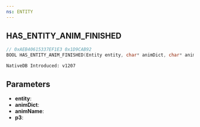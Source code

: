 ```yaml
---
ns: ENTITY
---
```

## HAS_ENTITY_ANIM_FINISHED

```c
// 0xAEB40615337EF1E3 0x1D9CAB92
BOOL HAS_ENTITY_ANIM_FINISHED(Entity entity, char* animDict, char* animName, int p3);
```

```
NativeDB Introduced: v1207
```

## Parameters
* **entity**:
* **animDict**:
* **animName**:
* **p3**:
